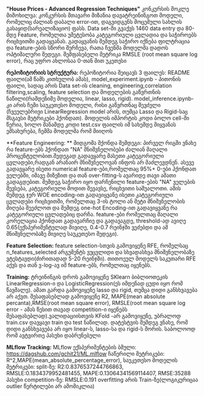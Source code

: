 **"House Prices - Advanced Regression Techniques"**
	კონკურსის მოკლე მიმოხილვა: კონკურსის მთავარი მიზანია დავატრეინინგოთ მოდელი, რომელიც ძალიან დაბალი error-ით, დაგვიდგენს
    მოცემული სახლის გასაყიდ(სარეალიზაციო) ფასს. Data set-ში გვაქვს 1460 data entry და 80-მდე Feature, რომელთა უმეტესობა კატეგორიული 
    ცვლადია და საჭიროებს რიცხვითში გადაყვანას. გადაყვანის შემდეგ საჭირო იქნება ფილტრაცია და feature-ების სწორი შერჩევა, რათა ჩვენმა
    მოდელმა დადოს ოპტიმალური შედეგი. შემფასებელი მეტრიკა RMSLE (root mean square log error), რაც უფრო ახლოსაა 0-თან მით უკეთესი
		
**რეპოზიტორიის სტრუქტურა:**
	რეპოზიტორია შეიცავს 3 ფაილეს: README ფაილი(ამ წამს კითხულობ ამას), model_experiment.ipynb - პითონის ფაილი, სადაც არის Data set-ის
    cleaning, engineering,correlation filtering,scaling, feature selection და მოდელების
    გაწვრთნის ნაწილი(რამდენიმე მოდელია, linear, lasso, rigid). model_inference.ipynb-კი არის ჩემი საუკეთესო მოდელი, რისი გაწვრთნაც 
	შევძელი (ჩვეულებრივი LinearRegression model არის, თუმცა Lasso და Rigid-საც მსგავსი მეტრიკები ჰქონდათ). მოდელის იმპორტის კოდი ბოლო
	cell-ში წერია, ხოლო მანამდე კოდი test.csv ფაილის იმ სახემდე მიყვანას ემსახურება, ჩემმა მოდელმა რომ მიიღოს
	

**Feature Engineering: **
	მიდგომა მქონდა შემდეგი: პირველ რიგში ვნახე რა feature-ებს ჰქონდათ "NA" მნიშვნელობები ძალიან მაღალი პროცენტულობით.შედეგად გადავყარე
	მასეთი კატეგორიული ცვლადები,რადგან არანაირ მნიშვნელოვან ინფოს არ მაძლევდნენ. ასევე გადავყარე ისეთი numerical feature-ები,რომელთაც
	95%+ 0-ები ჰქონდათ ველებში, იმავე მიზეზით და თან over-fitting-ს ავარიდე თავი ამათი გადაგდებით. შემდეგ საჭირო იყო დარჩენილი
	feature-ების "NA" ველების შევსება, კატეგორიული მოდით შევავსე, რიცხვითი საშუალოთი. ამის შემდეგ ჯერ WOE encoding-ით
	გადავიყვანე ისეთი კატეგორიული ცვლადები რიცხვითში, რომელთაც 3-ის ტოლი ან მეტი მნიშვნელობის მიღება შეეძლოთ და შემდეგ
	one-hot Encoding-ით გადავიყვანე რა კატეგორიული ცვლადებიც დარჩა. feature-ები რომელთაც მაღალი კორელაცია ჰქონდათ გადავარჩიე 
	და გადავაგდე, threshold-ად ავიღე 0.65(ექსპერიმენტულად მივიღე, 0.4-0.7 რეინჯში ვეძებდი და ამ მნიშვნელობაზე მივიღე საუკეთესო შედეგი).
	
**Feature Selection:**
    feature selection-სთვის გამოვიყენე RFE, რომელსაც n_features_selected არგუმენტს ვუცვლიდი და სხვადასხვა მნიშვნელობაზე 
	ვტესტავდი(ძირითადად 5-20 რეინჯში). თითოეულ მოდელს საკუთარი RFE აქვს და თან ვ-log-ავ იმ feature-ებს, რომელთაც 
	იყენებს.

**Training:**
	ტრეინინგის დროს გამოვიყენე SKlearn ბიბლიოთეკის LinearRegression-ი და LogisticRegression(ეს იმდენად ცუდი იყო რომ წავშალე). ამათ გარდა გამოვიყენე lasso და rigid,
	თუმცა დიდი განსხვავება არ აქვთ. შესაფასებლად გამოვიყენე R2, MAPE(mean absolute percanta),RMSE(root mean square error), 
	RMSLE(root mean square log error - ამას წესით თავად competition-ი იყენებს შესაფასებლად).ვალიდაციისთვის KFold -არ გამოვიყენე, 
	უბრალოდ train.csv დავყავი train და test ნაწილად. დატესტვის შემდეგ ვნახე, რომ დიდი განსხვავება არ იყო linear-ს, lasso-სა 
	და rigid-ს შორის. საბოლოოდ რომ ავტვირთე პასუხი დაბრუნებული  

**MLflow Tracking:**
	MLflow ექსპერიმენტების ბმული: https://dagshub.com/gchit21/ML.mlflow
	ჩაწერილი მეტრიკები: R^2,MAPE(mean_absolute_percentage_error),
	საუკეთესო მოდელის მეტრიკები: split-ზე: R2:0.8376537244766863, RMSLE:0.1834379952481455, MAPE:0.13064341569114407, RMSE:35288
								   პასუხი competition-ზე: RMSLE:0.191 overfitting არის Train-ზე(ლოგიკურიცაა outlier წერტილები არ ამომიკლია)

